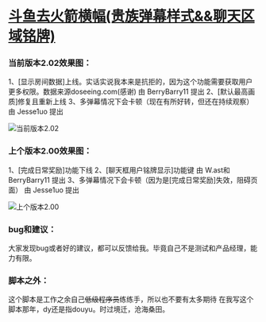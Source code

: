 # [斗鱼去火箭横幅(贵族弹幕样式&&聊天区域铭牌)](https://greasyfork.org/zh-CN/scripts/381934-%E6%97%97%E9%B1%BC%E5%8E%BB%E7%81%AB%E7%AE%AD%E6%A8%AA%E5%B9%85)

### 当前版本2.02效果图：

1、[显示房间数据]上线。实话实说我本来是抗拒的，因为这个功能需要获取用户更多权限。数据来源doseeing.com(感谢) 由 BerryBarry11 提出
2、[默认最高画质]修复且重新上线
3、多弹幕情况下会卡顿（现在有所好转，但还在持续观察） 由 Jesse1uo 提出

![当前版本2.02](https://wah0713.github.io/myTampermonkey/image/douyu2.02.png)

### 上个版本2.00效果图：

1、[完成日常奖励]功能下线
2、[聊天框用户铭牌显示]功能键 由 W.ast和BerryBarry11 提出
3、多弹幕情况下会卡顿（因为是[完成日常奖励]失效，阻碍页面） 由 Jesse1uo 提出

![上个版本2.00](https://wah0713.github.io/myTampermonkey/image/douyu2.00.png)

### bug和建议：

大家发现bug或者好的建议，都可以反馈给我。毕竟自己不是测试和产品经理，能力有限。

### 脚本之外：

这个脚本是工作之余自己<del>低级程序员</del>练练手，所以也不要有太多期待
在我写这个脚本那年，dy还是指douyu。时过境迁，沧海桑田。
